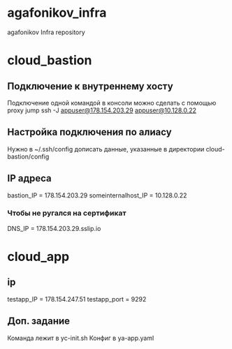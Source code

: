 # agafonikov_infra
agafonikov Infra repository

# cloud_bastion
## Подключение к внутреннему хосту
Подключение одной командой в консоли можно сделать с помощью proxy jump
ssh -J appuser@178.154.203.29 appuser@10.128.0.22

## Настройка подключения по алиасу
Нужно в ~/.ssh/config дописать данные, указанные в директории cloud-bastion/config

## IP адреса
bastion_IP = 178.154.203.29
someinternalhost_IP = 10.128.0.22

### Чтобы не ругался на сертификат
DNS_IP = 178.154.203.29.sslip.io

# cloud_app
## ip
testapp_IP = 178.154.247.51
testapp_port = 9292

## Доп. задание
Команда лежит в yc-init.sh
Конфиг в ya-app.yaml
